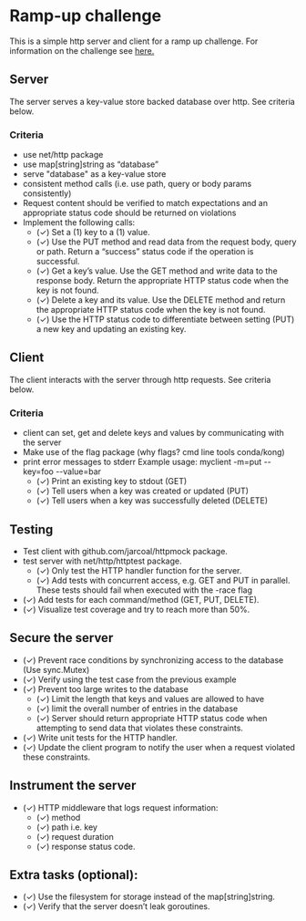 # Ramp-up challenge
This is a simple http server and client for a ramp up challenge.
For information on the challenge see [here.](https://docs.google.com/document/d/1BtVU34iuoQEs9B9N6QOl20nF1WM_e_OOyWrm1eelf-s/edit#heading=h.rxmn8ufj7ae2)

## Server
The server serves a key-value store backed database over http.
See criteria below.

### Criteria
* use net/http package 
* use map[string]string as “database” 
* serve "database" as a key-value store
* consistent method calls (i.e. use path, query or body params consistently)
* Request content should be verified to match expectations and an appropriate status code should be returned on violations
* Implement the following calls:
  * (✓) Set a (1) key to a (1) value.
  * (✓) Use the PUT method and read data from the request body, query or path. Return a “success” status code if the operation is successful.
  * (✓) Get a key’s value. Use the GET method and write data to the response body. Return the appropriate HTTP status code when the key is not found.
  * (✓) Delete a key and its value. Use the DELETE method and return the appropriate HTTP status code when the key is not found.
  * (✓) Use the HTTP status code to differentiate between setting (PUT) a new key and updating an existing key.

## Client
The client interacts with the server through http requests.
See criteria below.

### Criteria
* client can set, get and delete keys and values by communicating with the server
* Make use of the flag package (why flags? cmd line tools conda/kong)
* print error messages to stderr
Example usage: myclient -m=put --key=foo --value=bar
  * (✓) Print an existing key to stdout (GET)
  * (✓) Tell users when a key was created or updated (PUT)
  * (✓) Tell users when a key was successfully deleted (DELETE)

## Testing
* Test client with github.com/jarcoal/httpmock package.
* test server with net/http/httptest package. 
  * (✓) Only test the HTTP handler function for the server.
  * (✓) Add tests with concurrent access, e.g. GET and PUT in parallel. These tests should fail when executed with the -race flag
* (✓) Add tests for each command/method (GET, PUT, DELETE).
* (✓) Visualize test coverage and try to reach more than 50%.

## Secure the server
* (✓) Prevent race conditions by synchronizing access to the database (Use sync.Mutex)
* (✓) Verify using the test case from the previous example
* (✓) Prevent too large writes to the database
  * (✓) Limit the length that keys and values are allowed to have 
  * (✓) limit the overall number of entries in the database
  * (✓) Server should return appropriate HTTP status code when attempting to send data that violates these constraints.
* (✓) Write unit tests for the HTTP handler.
* (✓) Update the client program to notify the user when a request violated these constraints.

## Instrument the server
* (✓) HTTP middleware that logs request information:
  * (✓) method 
  * (✓) path i.e. key
  * (✓) request duration 
  * (✓) response status code.

## Extra tasks (optional):
* (✓) Use the filesystem for storage instead of the map[string]string.
* (✓) Verify that the server doesn’t leak goroutines.


